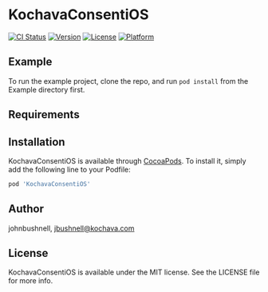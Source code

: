 # KochavaConsentiOS

[![CI Status](https://img.shields.io/travis/johnbushnell/KochavaConsentiOS.svg?style=flat)](https://travis-ci.org/johnbushnell/KochavaConsentiOS)
[![Version](https://img.shields.io/cocoapods/v/KochavaConsentiOS.svg?style=flat)](https://cocoapods.org/pods/KochavaConsentiOS)
[![License](https://img.shields.io/cocoapods/l/KochavaConsentiOS.svg?style=flat)](https://cocoapods.org/pods/KochavaConsentiOS)
[![Platform](https://img.shields.io/cocoapods/p/KochavaConsentiOS.svg?style=flat)](https://cocoapods.org/pods/KochavaConsentiOS)

## Example

To run the example project, clone the repo, and run `pod install` from the Example directory first.

## Requirements

## Installation

KochavaConsentiOS is available through [CocoaPods](https://cocoapods.org). To install
it, simply add the following line to your Podfile:

```ruby
pod 'KochavaConsentiOS'
```

## Author

johnbushnell, jbushnell@kochava.com

## License

KochavaConsentiOS is available under the MIT license. See the LICENSE file for more info.

